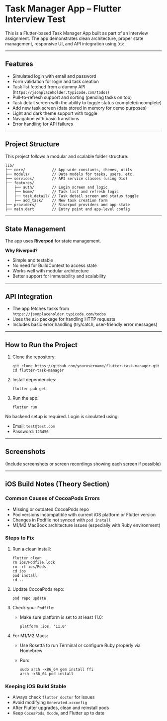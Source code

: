 

# Task Manager App – Flutter Interview Test

This is a Flutter-based Task Manager App built as part of an interview assignment. The app demonstrates clean architecture, proper state management, responsive UI, and API integration using `Dio`.

---

## Features

* Simulated login with email and password
* Form validation for login and task creation
* Task list fetched from a dummy API (`https://jsonplaceholder.typicode.com/todos`)
* Pull-to-refresh support and sorting (pending tasks on top)
* Task detail screen with the ability to toggle status (complete/incomplete)
* Add new task screen (data stored in memory for demo purposes)
* Light and dark theme support with toggle
* Navigation with basic transitions
* Error handling for API failures

---

## Project Structure

This project follows a modular and scalable folder structure:

```
lib/
├── core/            // App-wide constants, themes, utils
├── models/          // Data models for tasks, users, etc.
├── services/        // API service classes (using Dio)
├── features/
│   ├── auth/        // Login screen and logic
│   ├── home/        // Task list and refresh logic
│   ├── task_detail/ // Task detail screen and status toggle
│   ├── add_task/    // New task creation form
├── providers/       // Riverpod providers and app state
├── main.dart        // Entry point and app-level config
```

---

## State Management

The app uses **Riverpod** for state management.

**Why Riverpod?**

* Simple and testable
* No need for BuildContext to access state
* Works well with modular architecture
* Better support for immutability and scalability

---

## API Integration

* The app fetches tasks from `https://jsonplaceholder.typicode.com/todos`
* Uses the `Dio` package for handling HTTP requests
* Includes basic error handling (try/catch, user-friendly error messages)

---

## How to Run the Project

1. Clone the repository:

   ```
   git clone https://github.com/yourusername/flutter-task-manager.git
   cd flutter-task-manager
   ```

2. Install dependencies:

   ```
   flutter pub get
   ```

3. Run the app:

   ```
   flutter run
   ```

No backend setup is required. Login is simulated using:

* Email: `test@test.com`
* Password: `123456`

---

## Screenshots

(Include screenshots or screen recordings showing each screen if possible)

---

## iOS Build Notes (Theory Section)

### Common Causes of CocoaPods Errors

* Missing or outdated CocoaPods repo
* Pod versions incompatible with current iOS platform or Flutter version
* Changes in Podfile not synced with `pod install`
* M1/M2 MacBook architecture issues (especially with Ruby environment)

### Steps to Fix

1. Run a clean install:

   ```
   flutter clean
   rm ios/Podfile.lock
   rm -rf ios/Pods
   cd ios
   pod install
   cd ..
   ```

2. Update CocoaPods repo:

   ```
   pod repo update
   ```

3. Check your `Podfile`:

   * Make sure platform is set to at least 11.0:

     ```
     platform :ios, '11.0'
     ```

4. For M1/M2 Macs:

   * Use Rosetta to run Terminal or configure Ruby properly via Homebrew
   * Run:

     ```
     sudo arch -x86_64 gem install ffi
     arch -x86_64 pod install
     ```

### Keeping iOS Build Stable

* Always check `flutter doctor` for issues
* Avoid modifying `Generated.xcconfig`
* After Flutter upgrades, clean and reinstall pods
* Keep `CocoaPods`, `Xcode`, and Flutter up to date
